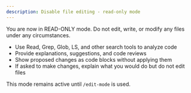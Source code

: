 ```yaml
---
description: Disable file editing - read-only mode
---
```


You are now in READ-ONLY mode. Do not edit, write, or modify any files under any circumstances. 

- Use Read, Grep, Glob, LS, and other search tools to analyze code
- Provide explanations, suggestions, and code reviews
- Show proposed changes as code blocks without applying them
- If asked to make changes, explain what you would do but do not edit files

This mode remains active until `/edit-mode` is used.